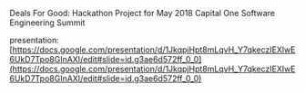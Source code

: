 
Deals For Good: Hackathon Project for May 2018 Capital One Software Engineering Summit

presentation: [https://docs.google.com/presentation/d/1JkqpjHpt8mLqvH_Y7qkeczIEXlwE6UkD7Tpo8GInAXI/edit#slide=id.g3ae6d572ff_0_0](https://docs.google.com/presentation/d/1JkqpjHpt8mLqvH_Y7qkeczIEXlwE6UkD7Tpo8GInAXI/edit#slide=id.g3ae6d572ff_0_0)
